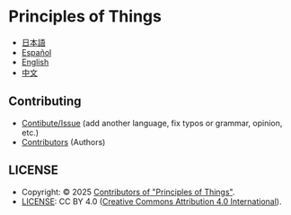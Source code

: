 # Principles of Things

- [日本語](ja.md)
- [Español](es.md)
- [English](en.md)
- [中文](zh.md)

## Contributing

- [Contibute/Issue](https://github.com/principle-of-things/principle-of-things.github.com/blob/main/CONTRIBUTING.md) (add another language, fix typos or grammar, opinion, etc.)
- [Contributors](https://github.com/principle-of-things/principle-of-things.github.com/graphs/contributors) (Authors)

## LICENSE

- Copyright: © 2025 [Contributors of "Principles of Things"](https://github.com/principle-of-things/principle-of-things.github.com/graphs/contributors).
- [LICENSE](./LICENSE): CC BY 4.0 ([Creative Commons Attribution 4.0 International](https://creativecommons.org/licenses/by/4.0/)).
